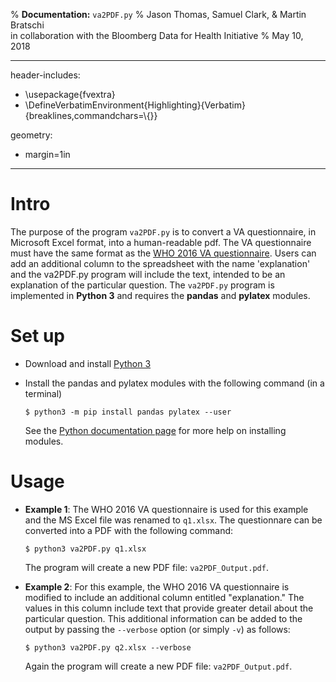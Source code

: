 % **Documentation:** `va2PDF.py`
% Jason Thomas, Samuel Clark, & Martin Bratschi \
  in collaboration with the Bloomberg Data for Health Initiative
% May 10, 2018


---
header-includes:
 - \usepackage{fvextra}
 - \DefineVerbatimEnvironment{Highlighting}{Verbatim}{breaklines,commandchars=\\\{\}}

geometry:
 - margin=1in
---

# Intro
The purpose of the program `va2PDF.py` is to convert a VA questionnaire, in Microsoft Excel format, into a human-readable pdf.  The VA
questionnaire must have the same format as the
[WHO 2016 VA questionnaire](http://www.who.int/healthinfo/statistics/verbalautopsystandards/en/).  Users can add an additional column to
the spreadsheet with the name 'explanation' and the va2PDF.py program will include the text, intended to be an explanation of the
particular question.  The `va2PDF.py` program is implemented in **Python 3** and requires the **pandas** and **pylatex** modules.

# Set up
- Download and install [Python 3](https://www.python.org/downloads/)
- Install the pandas and pylatex modules with the following command (in a terminal)

    ~~~~~~~~~~~~~~~~~~~~~~~~~~~~~~~~~~~~~~~~~~{.bash}
    $ python3 -m pip install pandas pylatex --user
    ~~~~~~~~~~~~~~~~~~~~~~~~~~~~~~~~~~~~~~~~~~

    See the [Python documentation page](https://docs.python.org/3/installing/) for more help on installing modules.

# Usage
- **Example 1**: The WHO 2016 VA questionnaire is used for this example and the MS Excel file was renamed to `q1.xlsx`.  The questionnare
can be converted into a PDF with the following command:

    ~~~~~~~~~~~~~~~~~~~~~~~~~~~~~~~~~~~~~~~~~~{.bash}
    $ python3 va2PDF.py q1.xlsx
    ~~~~~~~~~~~~~~~~~~~~~~~~~~~~~~~~~~~~~~~~~~

    The program will create a new PDF file: `va2PDF_Output.pdf`.

- **Example 2**: For this example, the WHO 2016 VA questionnaire is modified to include an additional column entitled "explanation."
The values in this column include text that provide greater detail about the particular question.  This additional information can be added
to the output by passing the `--verbose` option (or simply `-v`) as follows:

    ~~~~~~~~~~~~~~~~~~~~~~~~~~~~~~~~~~~~~~~~~~{.bash}
    $ python3 va2PDF.py q2.xlsx --verbose
    ~~~~~~~~~~~~~~~~~~~~~~~~~~~~~~~~~~~~~~~~~~

    Again the program will create a new PDF file: `va2PDF_Output.pdf`.
